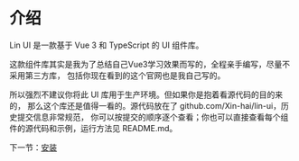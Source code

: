 # 介绍

Lin UI 是一款基于 Vue 3 和 TypeScript 的 UI 组件库。

这款组件库其实是我为了总结自己Vue3学习效果而写的，全程亲手编写，尽量不采用第三方库，
包括你现在看到的这个官网也是我自己写的。

所以强烈不建议你将此 UI 库用于生产环境。但如果你是抱着看源代码的目的来的，
那么这个库还是值得一看的。源代码放在了 github.com/Xin-hai/lin-ui，历史提交信息非常规范，
你可以按提交的顺序逐个查看；你也可以直接查看每个组件的源代码和示例，运行方法见 README.md。

下一节：[安装](#/doc/install)